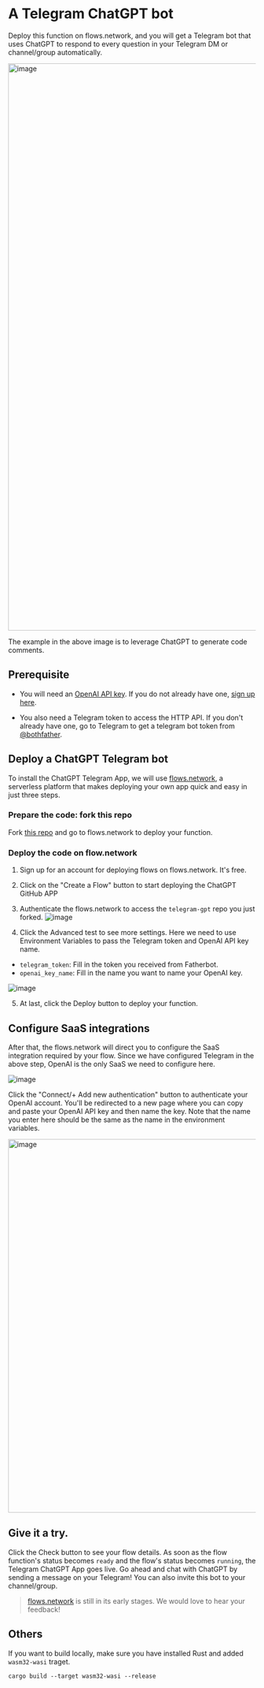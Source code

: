 # A Telegram ChatGPT bot

Deploy this function on flows.network, and you will get a Telegram bot that uses ChatGPT to respond to every question in your Telegram DM or channel/group automatically.

<img width="1151" alt="image" src="https://user-images.githubusercontent.com/45785633/226554378-0ea64870-186d-4449-9ae8-d84a2bedf8f6.png">

The example in the above image is to leverage ChatGPT to generate code comments.

## Prerequisite

* You will need an [OpenAI API key](https://openai.com/blog/openai-api). If you do not already have one, [sign up here](https://platform.openai.com/signup).

* You also need a Telegram token to access the HTTP API. If you don't already have one, go to Telegram to get a telegram bot token from [@bothfather](https://telegram.me/BotFather).



## Deploy a ChatGPT Telegram bot 

To install the ChatGPT Telegram App, we will use [flows.network](https://flows.network/), a serverless platform that makes deploying your own app quick and easy in just three steps.

### Prepare the code: fork this repo

Fork [this repo](https://github.com/flows-network/telegram-gpt) and go to flows.network to deploy your function.

### Deploy the code on flow.network

1. Sign up for an account for deploying flows on flows.network. It's free.

2. Click on the "Create a Flow" button to start deploying the ChatGPT GitHub APP

3. Authenticate the flows.network to access the `telegram-gpt` repo you just forked.
![image](https://user-images.githubusercontent.com/45785633/226558160-7a319520-2212-41e4-b40e-43ca5f8d5712.png)

4. Click the Advanced test to see more settings. Here we need to use Environment Variables to pass the Telegram token and OpenAI API key name. 
* `telegram_token`: Fill in the token you received from Fatherbot.
* `openai_key_name`: Fill in the name you want to name your OpenAI key.

![image](https://user-images.githubusercontent.com/45785633/226562489-ff140061-d1e4-44ab-8cc9-369983cb016d.png)

5. At last, click the Deploy button to deploy your function.

## Configure SaaS integrations

After that, the flows.network will direct you to configure the SaaS integration required by your flow. Since we have configured Telegram in the above step, OpenAI is the only SaaS we need to configure here. 

![image](https://user-images.githubusercontent.com/45785633/226564674-902933b5-8ff3-4724-93e3-2b2f67dc0b9a.png)

Click the "Connect/+ Add new authentication" button to authenticate your OpenAI account. You'll be redirected to a new page where you can copy and paste your OpenAI API key and then name the key. Note that the name you enter here should be the same as the name in the environment variables.

<img width="758" alt="image" src="https://user-images.githubusercontent.com/45785633/222973214-ecd052dc-72c2-4711-90ec-db1ec9d5f24e.png">

## Give it a try. 

Click the Check button to see your flow details. As soon as the flow function's status becomes `ready` and the flow's status becomes `running`, the Telegram ChatGPT App goes live. Go ahead and chat with ChatGPT by sending a message on your Telegram! You can also invite this bot to your channel/group.

> [flows.network](https://flows.network/) is still in its early stages. We would love to hear your feedback!

## Others

If you want to build locally, make sure you have installed Rust and added `wasm32-wasi` traget.

```
cargo build --target wasm32-wasi --release
```
